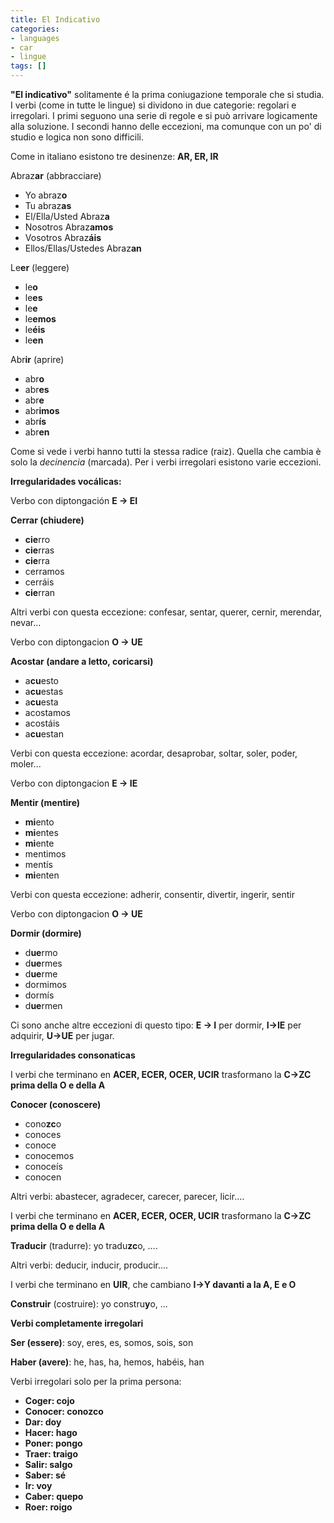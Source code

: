 ```yaml
---
title: El Indicativo
categories:
- languages
- car
- lingue
tags: []
---
```

**"El indicativo"** solitamente é la prima coniugazione temporale che si studia. I verbi (come in tutte le lingue) si dividono in due categorie: regolari e irregolari. I primi seguono una serie di regole e si può arrivare logicamente alla soluzione. I secondi hanno delle eccezioni, ma comunque con un po' di studio e logica non sono difficili.

Come in italiano esistono tre desinenze: **AR, ER, IR**

Abraz**ar** (abbracciare)

  * Yo abraz**o**
  * Tu abraz**as**
  * El/Ella/Usted Abraz**a**
  * Nosotros Abraz**amos**
  * Vosotros Abraz**áis**
  * Ellos/Ellas/Ustedes Abraz**an**
  
Le**er** (leggere)

  * le**o**
  * le**es**
  * le**e**
  * le**emos**
  * le**éis**
  * le**en**
  
Abr**ir** (aprire)

  * abr**o**
  * abr**es**
  * abr**e**
  * abr**imos**
  * abr**ís**
  * abr**en**
  
Come si vede i verbi hanno tutti la stessa radice (raiz). Quella che cambia è
solo la _decinencia_ (marcada). Per i verbi irregolari esistono varie
eccezioni.

**Irregularidades vocálicas:**

Verbo con diptongación **E -> EI**

**Cerrar (chiudere)**

  * **cie**rro
  * **cie**rras
  * **cie**rra
  * cerramos
  * cerráis
  * **cie**rran
  
Altri verbi con questa eccezione: confesar, sentar, querer, cernir, merendar,
nevar...

Verbo con diptongacion **O -> UE**

**Acostar (andare a letto, coricarsi)**

  * a**cu**esto
  * a**cu**estas
  * a**cu**esta
  * acostamos
  * acostáis
  * a**cu**estan
  
Verbi con questa eccezione: acordar, desaprobar, soltar, soler, poder,
moler...

Verbo con diptongacion **E -> IE**

**Mentir (mentire)**

  * **mi**ento
  * **mi**entes
  * **mi**ente
  * mentimos
  * mentís
  * **mi**enten
  
Verbi con questa eccezione: adherir, consentir, divertir, ingerir, sentir

Verbo con diptongacion **O -> UE**

**Dormir (dormire)**

  * d**ue**rmo
  * d**ue**rmes
  * d**ue**rme
  * dormimos
  * dormís
  * d**ue**rmen
  
Ci sono anche altre eccezioni di questo tipo: **E -> I** per dormir, **I->IE**
per adquirir, **U->UE** per jugar.

**Irregularidades consonaticas**

I verbi che terminano en **ACER, ECER, OCER, UCIR** trasformano la **C->ZC**
**prima della O e della A**

**Conocer (conoscere)**

  * cono**zc**o
  * conoces
  * conoce
  * conocemos
  * conoceís
  * conocen
  
Altri verbi: abastecer, agradecer, carecer, parecer, licir....

I verbi che terminano en **ACER, ECER, OCER, UCIR** trasformano la **C->ZC**
**prima della O e della A**

**Traducir** (tradurre): yo tradu**zc**o, ....

Altri verbi: deducir, inducir, producir....

I verbi che terminano en **UIR**, che cambiano **I->Y davanti a la A, E e O**

**Construir** (costruire): yo constru**y**o, ...

**Verbi completamente irregolari**

**Ser (essere)**: soy, eres, es, somos, sois, son

**Haber (avere)**: he, has, ha, hemos, habéis, han

Verbi irregolari solo per la prima persona:

  * **Coger: cojo**
  * **Conocer: conozco**
  * **Dar: doy**
  * **Hacer: hago**
  * **Poner: pongo**
  * **Traer: traigo**
  * **Salir: salgo**
  * **Saber: sé**
  * **Ir: voy**
  * **Caber: quepo**
  * **Roer: roigo**